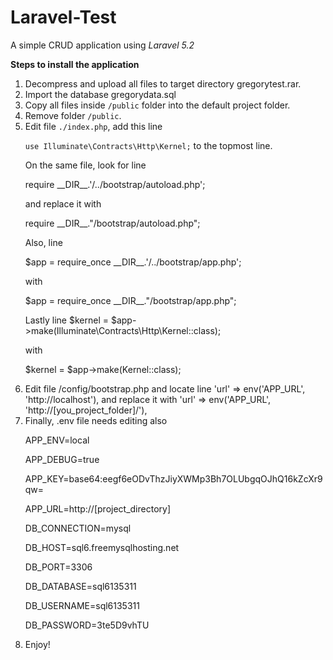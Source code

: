 # <strong>Laravel-Test</strong>
A simple CRUD application using <em>Laravel 5.2</em>

<b>Steps to install the application</b>
<ol>
<li>Decompress and upload all files to target directory gregorytest.rar.</li>
<li>Import the database gregorydata.sql</li>
<li>Copy all files inside <code>/public</code> folder into the default project folder.</li>
<li>Remove folder <code>/public</code>.</li>
<li>Edit file <code>./index.php</code>,  add this line   
      <p><code>use Illuminate\Contracts\Http\Kernel;</code>  to the topmost line.</p>
 <p> On the same file, look for line </p>
     <p> require __DIR__.'/../bootstrap/autoload.php';</p>
 <p> and replace it with</p>
      <p>require __DIR__."/bootstrap/autoload.php";</p>
  <p>Also, line </p>
    <p>  $app = require_once __DIR__.'/../bootstrap/app.php';</p>
 <p> with</p>
     <p> $app = require_once __DIR__."/bootstrap/app.php";</p>
 <p> Lastly line $kernel = $app->make(Illuminate\Contracts\Http\Kernel::class); </p>
  <p>  with </p>
    <p>  $kernel = $app->make(Kernel::class);</p>
<li>Edit file /config/bootstrap.php and locate line 
    'url' => env('APP_URL', 'http://localhost'),
and replace it with
'url' => env('APP_URL', 'http://[you_project_folder]/'),</li>
<li>Finally, .env file needs editing also<br />
<p>APP_ENV=local</p>
<p>APP_DEBUG=true</p>
<p>APP_KEY=base64:eegf6eODvThzJiyXWMp3Bh7OLUbgqOJhQ16kZcXr9qw=</p>
<p>APP_URL=http://[project_directory]</p>
<p></p>
<p>DB_CONNECTION=mysql</p>
<p>DB_HOST=sql6.freemysqlhosting.net</p>
<p>DB_PORT=3306</p>
<p>DB_DATABASE=sql6135311</p>
<p>DB_USERNAME=sql6135311</p>
<p>DB_PASSWORD=3te5D9vhTU</li>
<li>Enjoy!</li>
</ol>
